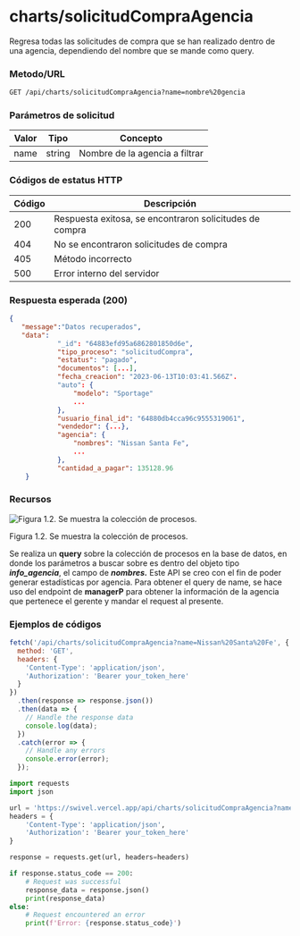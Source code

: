 # charts/solicitudCompraAgencia

Regresa todas las solicitudes de compra que se han realizado dentro de una agencia, dependiendo del nombre que se mande como query.

### Metodo/URL

```xml
GET /api/charts/solicitudCompraAgencia?name=nombre%20gencia
```

### Parámetros de solicitud

| Valor | Tipo | Concepto |
| --- | --- | --- |
| name | string | Nombre de la agencia a filtrar |

### Códigos de estatus HTTP

| Código  | Descripción  |
| --- | --- |
| 200 | Respuesta exitosa, se encontraron solicitudes de compra |
| 404 | No se encontraron solicitudes de compra |
| 405 | Método incorrecto |
| 500 | Error interno del servidor |

### Respuesta esperada (200)

```json
{
   "message":"Datos recuperados",
   "data": 
			"_id": "64883efd95a6862801850d6e",
			"tipo_proceso": "solicitudCompra",
			"estatus": "pagado",
			"documentos": [...],
			"fecha_creacion": "2023-06-13T10:03:41.566Z".
			"auto": {
				"modelo": "Sportage"
				...
			},
			"usuario_final_id": "64880db4cca96c9555319061",
			"vendedor": {...},
			"agencia": {
				"nombres": "Nissan Santa Fe",
				...
			},
			"cantidad_a_pagar": 135128.96
	}
```

### Recursos

![Figura 1.2. Se muestra la colección de procesos.](charts%20solicitudCompraAgencia%20bb8b565df9f3470abbf8c5c7a2a153f0/Base_de_Datos_-_MongoDesnormalizado.png)

Figura 1.2. Se muestra la colección de procesos.

Se realiza un ******query****** sobre la colección de procesos en la base de datos, en donde los parámetros a buscar sobre es dentro del objeto tipo ***info_agencia***, el campo de *********************nombres.********************* Este API se creo con el fin de poder generar estadísticas por agencia. Para obtener el query de name, se hace uso del endpoint de ********managerP******** para obtener la información de la agencia que pertenece el gerente y mandar el request al presente. 

### Ejemplos de códigos

```jsx
fetch('/api/charts/solicitudCompraAgencia?name=Nissan%20Santa%20Fe', {
  method: 'GET',
  headers: {
    'Content-Type': 'application/json',
    'Authorization': 'Bearer your_token_here'
  }
})
  .then(response => response.json())
  .then(data => {
    // Handle the response data
    console.log(data);
  })
  .catch(error => {
    // Handle any errors
    console.error(error);
  });
```

```python
import requests
import json

url = 'https://swivel.vercel.app/api/charts/solicitudCompraAgencia?name=Nissan%20Santa%20Fe'
headers = {
    'Content-Type': 'application/json',
    'Authorization': 'Bearer your_token_here'
}

response = requests.get(url, headers=headers)

if response.status_code == 200:
    # Request was successful
    response_data = response.json()
    print(response_data)
else:
    # Request encountered an error
    print(f'Error: {response.status_code}')
```